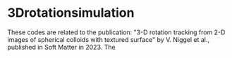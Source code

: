 # 3Drotationsimulation
These codes are related to the publication: "3-D rotation tracking from 2-D images of spherical colloids with textured surface" by V. Niggel et al., published in Soft Matter in 2023.
The 
